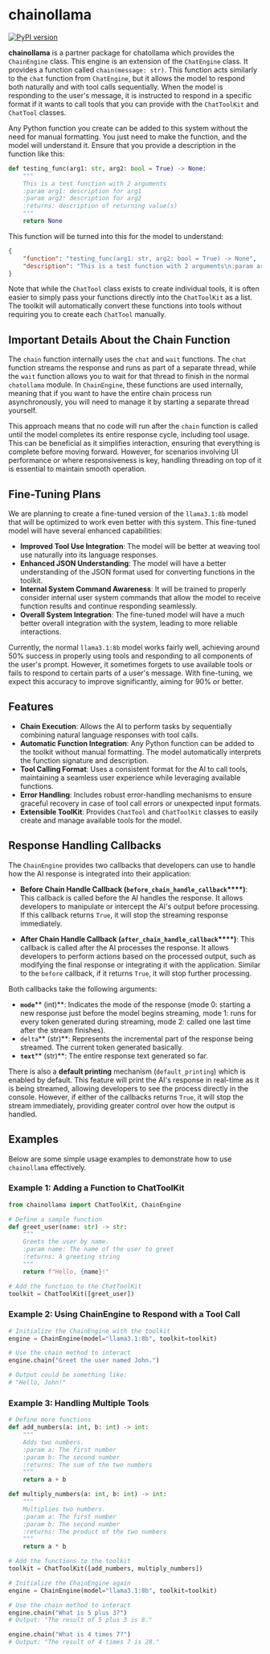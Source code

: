 # chainollama

[![PyPI version](https://badge.fury.io/py/chainollama.svg)](https://badge.fury.io/py/chainollama)

**chainollama** is a partner package for chatollama which provides the `ChainEngine` class. This engine is an extension of the `ChatEngine` class. It provides a function called `chain(message: str)`. This function acts similarly to the `chat` function from `ChatEngine`, but it allows the model to respond both naturally and with tool calls sequentially. When the model is responding to the user's message, it is instructed to respond in a specific format if it wants to call tools that you can provide with the `ChatToolKit` and `ChatTool` classes.

Any Python function you create can be added to this system without the need for manual formatting. You just need to make the function, and the model will understand it. Ensure that you provide a description in the function like this:

```python
def testing_func(arg1: str, arg2: bool = True) -> None:
    """
    This is a test function with 2 arguments
    :param arg1: description for arg1
    :param arg2: description for arg2
    :returns: description of returning value(s)
    """
    return None
```

This function will be turned into this for the model to understand:

```json
{
    "function": "testing_func(arg1: str, arg2: bool = True) -> None",
    "description": "This is a test function with 2 arguments\n:param arg1: description for arg1\n:param arg2: description for arg2\n:returns: description of returning value(s)"
}
```

Note that while the `ChatTool` class exists to create individual tools, it is often easier to simply pass your functions directly into the `ChatToolKit` as a list. The toolkit will automatically convert these functions into tools without requiring you to create each `ChatTool` manually.

## Important Details About the Chain Function

The `chain` function internally uses the `chat` and `wait` functions. The `chat` function streams the response and runs as part of a separate thread, while the `wait` function allows you to wait for that thread to finish in the normal `chatollama` module. In `ChainEngine`, these functions are used internally, meaning that if you want to have the entire chain process run asynchronously, you will need to manage it by starting a separate thread yourself.

This approach means that no code will run after the `chain` function is called until the model completes its entire response cycle, including tool usage. This can be beneficial as it simplifies interaction, ensuring that everything is complete before moving forward. However, for scenarios involving UI performance or where responsiveness is key, handling threading on top of it is essential to maintain smooth operation.

## Fine-Tuning Plans

We are planning to create a fine-tuned version of the `llama3.1:8b` model that will be optimized to work even better with this system. This fine-tuned model will have several enhanced capabilities:

- **Improved Tool Use Integration**: The model will be better at weaving tool use naturally into its language responses.
- **Enhanced JSON Understanding**: The model will have a better understanding of the JSON format used for converting functions in the toolkit.
- **Internal System Command Awareness**: It will be trained to properly consider internal user system commands that allow the model to receive function results and continue responding seamlessly.
- **Overall System Integration**: The fine-tuned model will have a much better overall integration with the system, leading to more reliable interactions.

Currently, the normal `llama3.1:8b` model works fairly well, achieving around 50% success in properly using tools and responding to all components of the user's prompt. However, it sometimes forgets to use available tools or fails to respond to certain parts of a user's message. With fine-tuning, we expect this accuracy to improve significantly, aiming for 90% or better.

## Features

- **Chain Execution**: Allows the AI to perform tasks by sequentially combining natural language responses with tool calls.
- **Automatic Function Integration**: Any Python function can be added to the toolkit without manual formatting. The model automatically interprets the function signature and description.
- **Tool Calling Format**: Uses a consistent format for the AI to call tools, maintaining a seamless user experience while leveraging available functions.
- **Error Handling**: Includes robust error-handling mechanisms to ensure graceful recovery in case of tool call errors or unexpected input formats.
- **Extensible ToolKit**: Provides `ChatTool` and `ChatToolKit` classes to easily create and manage available tools for the model.

## Response Handling Callbacks

The `ChainEngine` provides two callbacks that developers can use to handle how the AI response is integrated into their application:

- **Before Chain Handle Callback (********`before_chain_handle_callback`********\*\*\*\*)**: This callback is called before the AI handles the response. It allows developers to manipulate or intercept the AI's output before processing. If this callback returns `True`, it will stop the streaming response immediately.

- **After Chain Handle Callback (********`after_chain_handle_callback`********\*\*\*\*)**: This callback is called after the AI processes the response. It allows developers to perform actions based on the processed output, such as modifying the final response or integrating it with the application. Similar to the `before` callback, if it returns `True`, it will stop further processing.

Both callbacks take the following arguments:

- **`mode`**\*\* (int)\*\*: Indicates the mode of the response (mode 0: starting a new response just before the model begins streaming, mode 1: runs for every token generated during streaming, mode 2: called one last time after the stream finishes).
- `delta`\*\* (str)\*\*: Represents the incremental part of the response being streamed. The current token generated basically.
- **`text`**\*\* (str)\*\*: The entire response text generated so far.

There is also a **default printing** mechanism (`default_printing`) which is enabled by default. This feature will print the AI's response in real-time as it is being streamed, allowing developers to see the process directly in the console. However, if either of the callbacks returns `True`, it will stop the stream immediately, providing greater control over how the output is handled.

## Examples

Below are some simple usage examples to demonstrate how to use `chainollama` effectively.

### Example 1: Adding a Function to ChatToolKit

```python
from chainollama import ChatToolKit, ChainEngine

# Define a sample function
def greet_user(name: str) -> str:
    """
    Greets the user by name.
    :param name: The name of the user to greet
    :returns: A greeting string
    """
    return f"Hello, {name}!"

# Add the function to the ChatToolKit
toolkit = ChatToolKit([greet_user])
```

### Example 2: Using ChainEngine to Respond with a Tool Call

```python
# Initialize the ChainEngine with the toolkit
engine = ChainEngine(model="llama3.1:8b", toolkit=toolkit)

# Use the chain method to interact
engine.chain("Greet the user named John.")

# Output could be something like:
# "Hello, John!"
```

### Example 3: Handling Multiple Tools

```python
# Define more functions
def add_numbers(a: int, b: int) -> int:
    """
    Adds two numbers.
    :param a: The first number
    :param b: The second number
    :returns: The sum of the two numbers
    """
    return a + b

def multiply_numbers(a: int, b: int) -> int:
    """
    Multiplies two numbers.
    :param a: The first number
    :param b: The second number
    :returns: The product of the two numbers
    """
    return a * b

# Add the functions to the toolkit
toolkit = ChatToolKit([add_numbers, multiply_numbers])

# Initialize the ChainEngine again
engine = ChainEngine(model="llama3.1:8b", toolkit=toolkit)

# Use the chain method to interact
engine.chain("What is 5 plus 3?")
# Output: "The result of 5 plus 3 is 8."

engine.chain("What is 4 times 7?")
# Output: "The result of 4 times 7 is 28."
```

